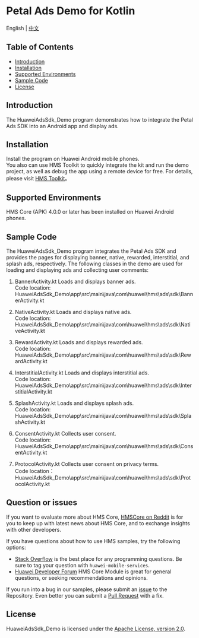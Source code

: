 # Petal Ads Demo for Kotlin
English | [中文](https://github.com/HMS-Core/hms-ads-demo-kotlin/blob/master/README_ZH.md)
## Table of Contents

 * [Introduction](#introduction)
 * [Installation](#installation)
 * [Supported Environments](#supported-environments)
 * [Sample Code](#sample-code)
 * [License](#license)
  
## Introduction
The HuaweiAdsSdk_Demo program demonstrates how to integrate the Petal Ads SDK into an Android app and display ads.

## Installation
Install the program on Huawei Android mobile phones.
<br>You also can use HMS Toolkit to quickly integrate the kit and run the demo project, as well as debug the app using a remote device for free. 
For details, please visit [HMS Toolkit](https://developer.huawei.com/consumer/en/doc/development/Tools-Guides/getting-started-0000001077381096)。</br>
    
## Supported Environments
HMS Core (APK) 4.0.0 or later has been installed on Huawei Android phones.	
	
## Sample Code
The HuaweiAdsSdk_Demo program integrates the Petal Ads SDK and provides the pages for displaying banner, native, rewarded, interstitial, and splash ads, respectively.
The following classes in the demo are used for loading and displaying ads and collecting user comments:

1. BannerActivity.kt
Loads and displays banner ads.
<br>Code location: HuaweiAdsSdk_Demo\app\src\main\java\com\huawei\hms\ads\sdk\BannerActivity.kt</br>
    
2. NativeActivity.kt
Loads and displays native ads.
<br>Code location: HuaweiAdsSdk_Demo\app\src\main\java\com\huawei\hms\ads\sdk\NativeActivity.kt</br>
    
3. RewardActivity.kt
Loads and displays rewarded ads.
<br>Code location: HuaweiAdsSdk_Demo\app\src\main\java\com\huawei\hms\ads\sdk\RewardActivity.kt</br>
	
4. InterstitialActivity.kt
Loads and displays interstitial ads.
<br>Code location: HuaweiAdsSdk_Demo\app\src\main\java\com\huawei\hms\ads\sdk\InterstitialActivity.kt</br>
	
5. SplashActivity.kt
Loads and displays splash ads.
<br>Code location: HuaweiAdsSdk_Demo\app\src\main\java\com\huawei\hms\ads\sdk\SplashActivity.kt</br>
	
6. ConsentActivity.kt
Collects user consent.
<br>Code location: HuaweiAdsSdk_Demo\app\src\main\java\com\huawei\hms\ads\sdk\ConsentActivity.kt</br>
    
7. ProtocolActivity.kt
Collects user consent on privacy terms.
<br>Code location：HuaweiAdsSdk_Demo\app\src\main\java\com\huawei\hms\ads\sdk\ProtocolActivity.kt</br>

## Question or issues
If you want to evaluate more about HMS Core,
[HMSCore on Reddit](https://www.reddit.com/r/HuaweiDevelopers/) is for you to keep up with latest news about HMS Core, and to exchange insights with other developers.

If you have questions about how to use HMS samples, try the following options:
- [Stack Overflow](https://stackoverflow.com/questions/tagged/huawei-mobile-services?tab=Votes) is the best place for any programming questions. Be sure to tag your question with 
`huawei-mobile-services`.
- [Huawei Developer Forum](https://forums.developer.huawei.com/forumPortal/en/home?fid=0101187876626530001) HMS Core Module is great for general questions, or seeking recommendations and opinions.

If you run into a bug in our samples, please submit an [issue](https://github.com/HMS-Core/hms-ads-demo-kotlin/issues) to the Repository. Even better you can submit a [Pull Request](https://github.com/HMS-Core/hms-ads-demo-kotlin/pulls) with a fix.


##  License
HuaweiAdsSdk_Demo is licensed under the [Apache License, version 2.0](http://www.apache.org/licenses/LICENSE-2.0).
